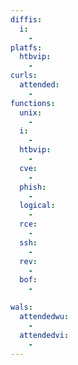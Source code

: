```yaml
---
diffis:
  i:
    -
platfs:
  htbvip:
    -
curls:
  attended:
    -
functions:
  unix:
    -
  i:
    -
  htbvip:
    -
  cve:
    -
  phish:
    -
  logical:
    -
  rce:
    -
  ssh:
    -
  rev:
    -
  bof:
    -

wals:
  attendedwu:
    -
  attendedvi:
    -
---
```

